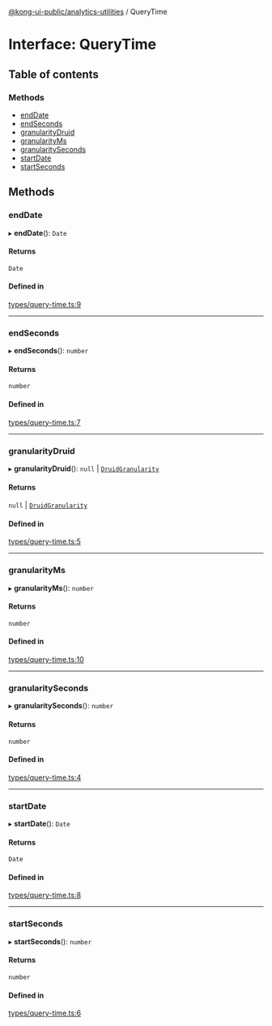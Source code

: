 [@kong-ui-public/analytics-utilities](../analytics-utils.md) / QueryTime

# Interface: QueryTime

## Table of contents

### Methods

- [endDate](QueryTime.md#enddate)
- [endSeconds](QueryTime.md#endseconds)
- [granularityDruid](QueryTime.md#granularitydruid)
- [granularityMs](QueryTime.md#granularityms)
- [granularitySeconds](QueryTime.md#granularityseconds)
- [startDate](QueryTime.md#startdate)
- [startSeconds](QueryTime.md#startseconds)

## Methods

### endDate

▸ **endDate**(): `Date`

#### Returns

`Date`

#### Defined in

[types/query-time.ts:9](https://github.com/Kong/public-ui-components/blob/main/packages/analytics/analytics-utilities/src/types/query-time.ts#L9)

___

### endSeconds

▸ **endSeconds**(): `number`

#### Returns

`number`

#### Defined in

[types/query-time.ts:7](https://github.com/Kong/public-ui-components/blob/main/packages/analytics/analytics-utilities/src/types/query-time.ts#L7)

___

### granularityDruid

▸ **granularityDruid**(): ``null`` \| [`DruidGranularity`](DruidGranularity.md)

#### Returns

``null`` \| [`DruidGranularity`](DruidGranularity.md)

#### Defined in

[types/query-time.ts:5](https://github.com/Kong/public-ui-components/blob/main/packages/analytics/analytics-utilities/src/types/query-time.ts#L5)

___

### granularityMs

▸ **granularityMs**(): `number`

#### Returns

`number`

#### Defined in

[types/query-time.ts:10](https://github.com/Kong/public-ui-components/blob/main/packages/analytics/analytics-utilities/src/types/query-time.ts#L10)

___

### granularitySeconds

▸ **granularitySeconds**(): `number`

#### Returns

`number`

#### Defined in

[types/query-time.ts:4](https://github.com/Kong/public-ui-components/blob/main/packages/analytics/analytics-utilities/src/types/query-time.ts#L4)

___

### startDate

▸ **startDate**(): `Date`

#### Returns

`Date`

#### Defined in

[types/query-time.ts:8](https://github.com/Kong/public-ui-components/blob/main/packages/analytics/analytics-utilities/src/types/query-time.ts#L8)

___

### startSeconds

▸ **startSeconds**(): `number`

#### Returns

`number`

#### Defined in

[types/query-time.ts:6](https://github.com/Kong/public-ui-components/blob/main/packages/analytics/analytics-utilities/src/types/query-time.ts#L6)
